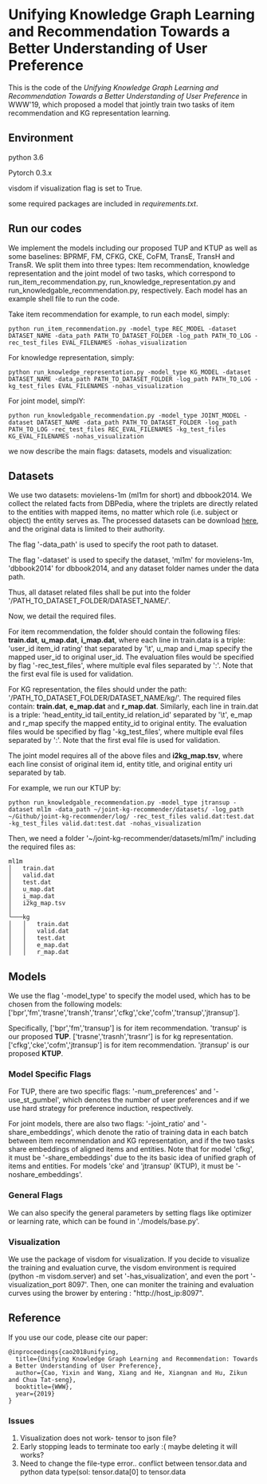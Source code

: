 # Unifying Knowledge Graph Learning and Recommendation Towards a Better Understanding of User Preference

This is the code of the *Unifying Knowledge Graph Learning and Recommendation Towards a Better Understanding of User Preference* in WWW'19, which proposed a model that jointly train two tasks of item recommendation and KG representation learning.

## Environment

python 3.6

Pytorch 0.3.x

visdom if visualization flag is set to True.

some required packages are included in *requirements.txt*.

## Run our codes

We implement the models including our proposed TUP and KTUP as well as some baselines: BPRMF, FM, CFKG, CKE, CoFM, TransE, TransH and TransR. We split them into three types: Item recommendation, knowledge representation and the joint model of two tasks, which correspond to run_item_recommendation.py, run_knowledge_representation.py and run_knowledgable_recommendation.py, respectively. Each model has an example shell file to run the code.

Take item recommendation for example, to run each model, simply:

`python run_item_recommendation.py -model_type REC_MODEL -dataset DATASET_NAME -data_path PATH_TO_DATASET_FOLDER -log_path PATH_TO_LOG -rec_test_files EVAL_FILENAMES -nohas_visualization`

For knowledge representation, simply:

`python run_knowledge_representation.py -model_type KG_MODEL -dataset DATASET_NAME -data_path PATH_TO_DATASET_FOLDER -log_path PATH_TO_LOG -kg_test_files EVAL_FILENAMES -nohas_visualization`

For joint model, simplY:

`python run_knowledgable_recommendation.py -model_type JOINT_MODEL -dataset DATASET_NAME -data_path PATH_TO_DATASET_FOLDER -log_path PATH_TO_LOG -rec_test_files REC_EVAL_FILENAMES -kg_test_files KG_EVAL_FILENAMES -nohas_visualization`

we now describe the main flags: datasets, models and visualization:

## Datasets

We use two datasets: movielens-1m (ml1m for short) and dbbook2014. We collect the related facts from DBPedia, where the triplets are directly related to the entities with mapped items, no matter which role (i.e. subject or object) the entity serves as. The processed datasets can be download [here](https://drive.google.com/file/d/1FIbaWzP6AWUNG2-8q6SKQ3b9yTiiLvGW/view?usp=sharing), and the original data is limited to their authority.

The flag '-data_path' is used to specify the root path to dataset.

The flag '-dataset' is used to specify the dataset, 'ml1m' for movielens-1m, 'dbbook2014' for dbbook2014, and any dataset folder names under the data path.

Thus, all dataset related files shall be put into the folder '/PATH_TO_DATASET_FOLDER/DATASET_NAME/'.

Now, we detail the required files.

For item recommendation, the folder should contain the following files: **train.dat**, **u_map.dat**, **i_map.dat**, where each line in train.data is a triple: 'user_id item_id rating' that separated by '\t', u_map and i_map specify the mapped user_id to original user_id. The evaluation files would be specified by flag '-rec_test_files', where multiple eval files separated by ':'. Note that the first eval file is used for validation.

For KG representation, the files should under the path: '/PATH_TO_DATASET_FOLDER/DATASET_NAME/kg/'. The required files contain: **train.dat**, **e_map.dat** and **r_map.dat**. Similarly, each line in train.dat is a triple: 'head_entity_id tail_entity_id relation_id' separated by '\t', e_map and r_map specify the mapped entity_id to original entity. The evaluation files would be specified by flag '-kg_test_files', where multiple eval files separated by ':'. Note that the first eval file is used for validation.

The joint model requires all of the above files and **i2kg_map.tsv**, where each line consist of original item id, entity title, and original entity uri separated by tab.

For example, we run our KTUP by:

`python run_knowledgable_recommendation.py -model_type jtransup -dataset ml1m -data_path ~/joint-kg-recommender/datasets/ -log_path ~/Github/joint-kg-recommender/log/ -rec_test_files valid.dat:test.dat -kg_test_files valid.dat:test.dat -nohas_visualization`

Then, we need a folder '~/joint-kg-recommender/datasets/ml1m/' including the required files as:

```
ml1m
│   train.dat
│   valid.dat
│   test.dat
│   u_map.dat
│   i_map.dat
│   i2kg_map.tsv 
│
└───kg
│   │   train.dat
│   │   valid.dat
│   │   test.dat
│   │   e_map.dat
│   │   r_map.dat
```


## Models

We use the flag '-model_type' to specify the model used, which has to be chosen from the following models: ['bpr','fm','trasne','transh','transr','cfkg','cke','cofm','transup','jtransup'].

Specifically, ['bpr','fm','transup'] is for item recommendation. 'transup' is our proposed **TUP**. ['trasne','trasnh','trasnr'] is for kg representation. ['cfkg','cke','cofm','jtransup'] is for item recommendation. 'jtransup' is our proposed **KTUP**.

### Model Specific Flags

For TUP, there are two specific flags: '-num_preferences' and '-use_st_gumbel', which denotes the number of user preferences and if we use hard strategy for preference induction, respectively.

For joint models, there are also two flags: '-joint_ratio' and '-share_embeddings', which denote the ratio of training data in each batch between item recommendation and KG representation, and if the two tasks share embeddings of aligned items and entities. Note that for model 'cfkg', it must be '-share_embeddings' due to the its basic idea of unified graph of items and entities. For models 'cke' and 'jtransup' (KTUP), it must be '-noshare_embeddings'.

### General Flags

We can also specify the general parameters by setting flags like optimizer or learning rate, which can be found in './models/base.py'.

### Visualization

We use the package of visdom for visualization. If you decide to visualize the training and evaluation curve, the visdom environment is required (python -m visdom.server) and set '-has_visualization', and even the port '-visualization_port 8097'. Then, one can moniter the training and evaluation curves using the brower by entering : "http://host_ip:8097".

## Reference
If you use our code, please cite our paper:
```
@inproceedings{cao2018unifying,
  title={Unifying Knowledge Graph Learning and Recommendation: Towards a Better Understanding of User Preference},
  author={Cao, Yixin and Wang, Xiang and He, Xiangnan and Hu, Zikun and Chua Tat-seng},
  booktitle={WWW},
  year={2019}
}
```
### Issues

1. Visualization does not work- tensor to json file?
2. Early stopping leads to terminate too early :( maybe deleting it will works?
3. Need to change the file-type error.. conflict between tensor.data and python data type(sol: tensor.data[0] to tensor.data
